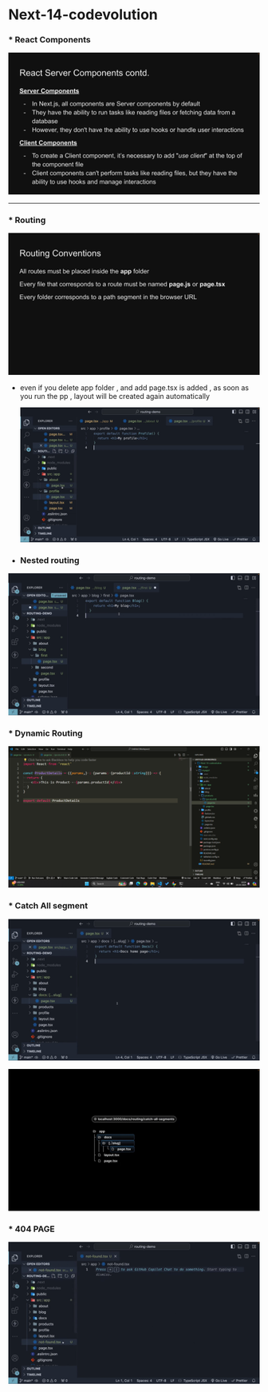 # Next-14-codevolution

### * **React Components**

![1711284586194](image/README/1711284586194.png)

---

### *  **Routing**

![1711284971196](image/README/1711284971196.png)

* even if you delete app folder , and add page.tsx is added , as soon as you run the pp , layout will be created again automatically

  ![1711285267563](image/README/1711285267563.png)
* ### **Nested routing**

![1711285433218](image/README/1711285433218.png)

### * Dynamic Routing

![1711342464232](image/README/1711342464232.png) 


### * **Catch All segment**

![1711342913313](image/README/1711342913313.png) 

![1711343027097](image/README/1711343027097.png) 

### * **404 PAGE**

![1711343181018](image/README/1711343181018.png)
